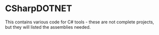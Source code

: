 CSharpDOTNET
============

This contains various code for C# tools - these are not complete projects, but they will listed the assemblies needed.
